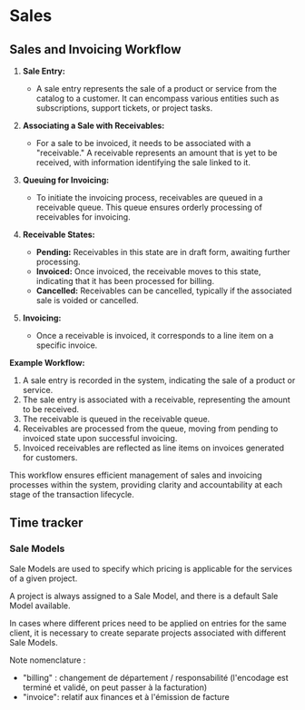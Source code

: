# Sales 



## Sales and Invoicing Workflow

1. **Sale Entry:**
    - A sale entry represents the sale of a product or service from the catalog to a customer. It can encompass various entities such as subscriptions, support tickets, or project tasks.

2. **Associating a Sale with Receivables:**
    - For a sale to be invoiced, it needs to be associated with a "receivable." A receivable represents an amount that is yet to be received, with information identifying the sale linked to it.

3. **Queuing for Invoicing:**
    - To initiate the invoicing process, receivables are queued in a receivable queue. This queue ensures orderly processing of receivables for invoicing.

4. **Receivable States:**
    - **Pending:** Receivables in this state are in draft form, awaiting further processing.
    - **Invoiced:** Once invoiced, the receivable moves to this state, indicating that it has been processed for billing.
    - **Cancelled:** Receivables can be cancelled, typically if the associated sale is voided or cancelled.

5. **Invoicing:**
    - Once a receivable is invoiced, it corresponds to a line item on a specific invoice.

**Example Workflow:**

1. A sale entry is recorded in the system, indicating the sale of a product or service.
2. The sale entry is associated with a receivable, representing the amount to be received.
3. The receivable is queued in the receivable queue.
4. Receivables are processed from the queue, moving from pending to invoiced state upon successful invoicing.
5. Invoiced receivables are reflected as line items on invoices generated for customers.

This workflow ensures efficient management of sales and invoicing processes within the system, providing clarity and accountability at each stage of the transaction lifecycle.



## Time tracker

### Sale Models

Sale Models are used to specify which pricing is applicable for the services of a given project.

A project is always assigned to a Sale Model, and there is a default Sale Model available.

In cases where different prices need to be applied on entries for the same client, it is necessary to create separate projects associated with different Sale Models.





Note nomenclature :
* "billing" : changement de département / responsabilité (l'encodage est terminé et validé, on peut passer à la facturation)
* "invoice": relatif aux finances et à l'émission de facture